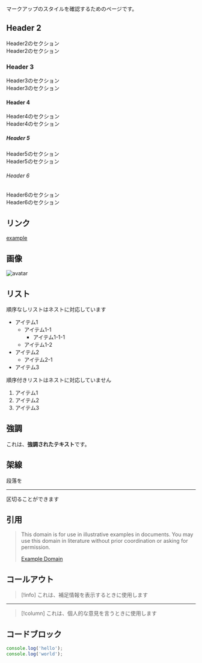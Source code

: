 マークアップのスタイルを確認するためのページです。

## Header 2

Header2のセクション  
Header2のセクション

### Header 3

Header3のセクション  
Header3のセクション

#### Header 4

Header4のセクション  
Header4のセクション

##### Header 5

Header5のセクション  
Header5のセクション

###### Header 6

Header6のセクション  
Header6のセクション

## リンク

[example](https://example.com)

## 画像

![avatar](/avatar.png)

## リスト

順序なしリストはネストに対応しています

- アイテム1
  - アイテム1-1
    - アイテム1-1-1
  - アイテム1-2
- アイテム2
  - アイテム2-1
- アイテム3

順序付きリストはネストに対応していません

1. アイテム1  
2. アイテム2
3. アイテム3

## 強調

これは、**強調されたテキスト**です。

## 架線

段落を

---

区切ることができます

## 引用

> This domain is for use in illustrative examples in documents. You may use this
>domain in literature without prior coordination or asking for permission.  
>
>[Example Domain](https://example.com/)

## コールアウト

> [!info]
> これは、補足情報を表示するときに使用します

---

> [!column]
> これは、個人的な意見を言うときに使用します

## コードブロック

```ts
console.log('hello');
console.log('world');
```

